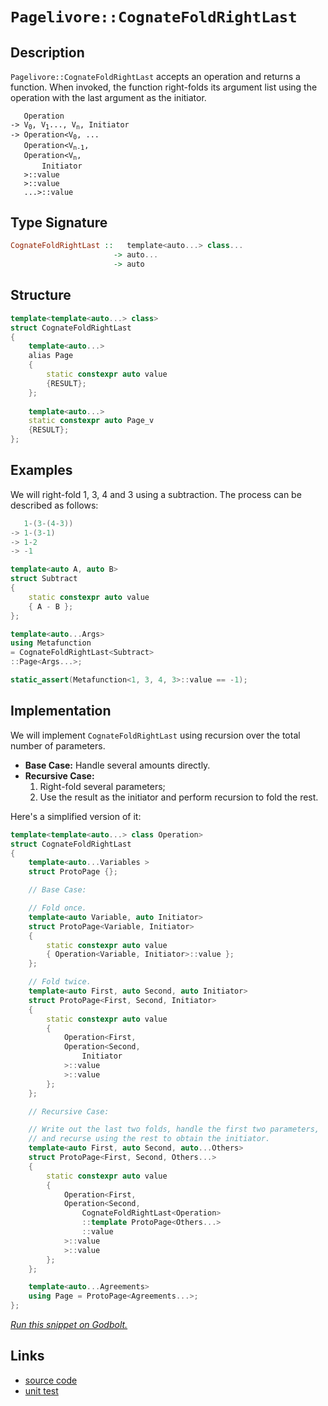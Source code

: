 <!-- Copyright 2024 Feng Mofan
SPDX-License-Identifier: Apache-2.0 -->

# `Pagelivore::CognateFoldRightLast`

## Description

`Pagelivore::CognateFoldRightLast` accepts an operation and returns a function.
When invoked, the function right-folds its argument list using the operation with the last argument as the initiator.

<pre><code>   Operation
-> V<sub>0</sub>, V<sub>1</sub>..., V<sub>n</sub>, Initiator
-> Operation&lt;V<sub>0</sub>, ...
   Operation&lt;V<sub>n-1</sub>,
   Operation&lt;V<sub>n</sub>,
       Initiator
   &gt;::value
   &gt;::value
   ...&gt;::value</code></pre>

## Type Signature

```Haskell
CognateFoldRightLast ::   template<auto...> class...
                       -> auto...
                       -> auto
```

## Structure

```C++
template<template<auto...> class>
struct CognateFoldRightLast
{
    template<auto...>
    alias Page
    {
        static constexpr auto value
        {RESULT};
    };
    
    template<auto...>
    static constexpr auto Page_v
    {RESULT};
};
```

## Examples

We will right-fold 1, 3, 4 and 3 using a subtraction.
The process can be described as follows:

```C++
   1-(3-(4-3))
-> 1-(3-1)
-> 1-2
-> -1
```

```C++
template<auto A, auto B>
struct Subtract
{
    static constexpr auto value
    { A - B };
};

template<auto...Args>
using Metafunction 
= CognateFoldRightLast<Subtract>
::Page<Args...>;

static_assert(Metafunction<1, 3, 4, 3>::value == -1);
```

## Implementation

We will implement `CognateFoldRightLast` using recursion over the total number of parameters.

- **Base Case:** Handle several amounts directly.
- **Recursive Case:**
  1. Right-fold several parameters;
  2. Use the result as the initiator and perform recursion to fold the rest.

Here's a simplified version of it:

```C++
template<template<auto...> class Operation>
struct CognateFoldRightLast
{
    template<auto...Variables >
    struct ProtoPage {};

    // Base Case:

    // Fold once.
    template<auto Variable, auto Initiator>
    struct ProtoPage<Variable, Initiator>
    {
        static constexpr auto value
        { Operation<Variable, Initiator>::value };
    };

    // Fold twice.
    template<auto First, auto Second, auto Initiator>
    struct ProtoPage<First, Second, Initiator>
    {
        static constexpr auto value 
        { 
            Operation<First,
            Operation<Second,
                Initiator
            >::value
            >::value
        };
    };

    // Recursive Case:

    // Write out the last two folds, handle the first two parameters,
    // and recurse using the rest to obtain the initiator.
    template<auto First, auto Second, auto...Others>
    struct ProtoPage<First, Second, Others...>
    {
        static constexpr auto value
        {
            Operation<First,
            Operation<Second,
                CognateFoldRightLast<Operation>
                ::template ProtoPage<Others...>
                ::value
            >::value
            >::value
        };
    };

    template<auto...Agreements>
    using Page = ProtoPage<Agreements...>;
};
```

[*Run this snippet on Godbolt.*](https://godbolt.org/#z:OYLghAFBqd5QCxAYwPYBMCmBRdBLAF1QCcAaPECAMzwBtMA7AQwFtMQByARg9KtQYEAysib0QXACx8BBAKoBnTAAUAHpwAMvAFYTStJg1DIApACYAQuYukl9ZATwDKjdAGFUtAK4sGEgBykrgAyeAyYAHI%2BAEaYxCAAnKQADqgKhE4MHt6%2BASlpGQKh4VEssfFJdpgOmUIETMQE2T5%2BXIFVNQJ1DQTFkTFxibb1jc25bcM9faXliQCUtqhexMjsHASYLMkGGyYAzG4bWzuY%2B25MXkQAdDf72ADUyAYKCvcA8slxTI4CdyYaAEEFARiF4HPcPMBmBsAGKedAAJTwwAQvSYwP%2BAJMAHYrID7gT7kdtt9TgcLtcbgA1Bp4JjReivP74wnA0Hg5TEVBEZRMYCYe44qzYgAi%2BzxWJZBIA9NL7hZ0QLzkoQJjMYT7rL7nDaOh7gJVld1YTiSczhTUPcacQ6QzMKR7hb7gBJBgZb4kZkAjVssEEe6c7moXn8s7W230B2u91EYhejVC40agnA754ZCPATAzCqZLER2XS0ANzEXlOUuTQven2Iad%2BB3D9MjLrdjg9cb22BAIBL3gFOLFewlCdF4rVFa1Or1BAA7unMEaK6bSebC9q8MRgQ6nUJqgJ0Nu19G27H46yQX6A1yeXyyW4YRut/dd2gGAeWzHPZ2k4LcT%2BffUjgZq%2B2a5vmTq9mWgoViOFjQd6yaIR8Xw/AwZwPpuBCkP%2BiHVihmRnC%2B%2B7YTBuEasedKnqRiF3N2kHlghZEErRPalgxZEDmOFacUO46MZqcoItUyzpEWSqKqqgI/lqADqNobPqlxEggArPP6s6WvwuoKA6CCGOg9DKQKNCYUSM6WskDSsJgGybiR/Favp9zEMJm4Cl46RGEZzmYMCRKWqg0T1GE3lhJ%2BxCLvxy67OSa4YU%2BO57m%2Bh6UlcbwECpm5nimF4ctewa3uhj5Yc%2BSXvulmUKDcRrftxf7UfcqZAZmDCgXmBZEPc9E4cx9X8WRyG1qhRWYfZTGEoNdZoQcRHJT1TGQtCmBTkiKJohiByTcNtX9eN9zdtFAqBjeoabRlcRVbcO17cmdFsfNCadndfYPYSLHdQ1PHDm9o68VJS6bCSMXnIW1UAsALmbIwBAKNl9weWEwABregp7CKV5BiGd7g5DbCCJdNXYFxWK/RKmLSgAVFT1M07T0rkzT9wACq%2BTD9w0/TgKU7TPPU5zkoAodq6dQCKWWlYO2%2BuCQheEFtYOGqfUAWmwFZhsYEdcW911XB3oALTyr%2Bg5k6TfFC7FqUAsQwCwztCNeQAsjZTBUF4DCdAw8H7Oji2kityKosE6IEIRssgkwCs7d2WNnFbNvVX8f0C016YAProkojQQE79Su%2B721uFwDp7A60j3Hs71sajg7o3rXBzOKHALLQnAAKy8H4HBaKQqCcG41jWI1SwrP2Zh7DwpAEJoTcLAA1iAreSFcGiSFw2J7BorcaGYABsO9mP4gQtxwki8CwEgaBopCd93vccLwCggFfU9d03pBwLAMCICASwEMklzkEoGgLYdA4gRGspwVQ/gd56x3pIe4wBkAZikFcMwvBMD4FjHgdAeh%2BCCBEGIdgUgZCCEUCodQr9SC6CLjOWsyROA8Gbm3Du08e6cDeJcf%2B/pUBUHuFAmBcCEFIPuCgsw9wIAeBAfQfM5hx5zF4C/LQCwIBIGAckUBZAKAQDURokAwApBmD4HQWyj8IDRFYdEMIDQACeDDeCWOYMQaxbxojaGqC/CewC8YEDeAwWgtjKFYGiF4YA5xaC0EftwXgWAWCGGAOIQJG53F4DEpE7uOZhIbDseQQQmBj7d1oHgaItYnEeCwKwkEeBz5RNIGJYg0Q0iYBFJsOJhSjDTwWFQAwNsqR4EwDOZCncJ54OEKIcQxCRlkLUKw6h%2Bg4koAHpYfQRTH6QAWKgZIqFIl62BOgb2phLDWDMLfOpNosCrIgAsDoqEXBvjGK0IIb5pgDHiEXVI6RUL3L0O8woDBnllEGEXa5tQRhNE8C0PQwKuigv%2BbMIFoKvnwqmGEfoALXlXOHqsCQTCODt2vqwu%2BfDoGwPgYg5BS8xEQFwIQEggox71wUR0hYKkmBYHiJc0g89JB7CuAkPY2JJArzMJIHel9W47ySMfU%2BpBz7jyuDvLgO9/AJH8IqxeXBW58p3viyhd8H5P0nh09%2BX8VE/04QArROjpHgLYJwBoLAizYj1kwR4BgvJcASFcLgy90GYJINg3BsgCHjOkJMpQ0zKG6EMbQpg9Cok4rxTfXgd8OF/yUjwx0xAHVOpdU8OJIjPXeo0OIyR6jpF0r2GYeRhrX7KNUagKRcRAHaIbWWwY9rHV6zzUYD1XAr40FoCYyg5jKEOJsdksdTiXFuIcNkrx0NfH%2BNYUEkJYSInZJia0tY3d8AuRqKk1hGTkCXDWBPMIGx8m8EKcUmxZTt0KJtNUiedSGlKGabEowbTQC1r4N0hQvT%2BmDOySM4NRDQ2yCmRQ7uUa5ntIOVYJZ16LnrM2ZkbZuz9mLIsMc5NpzsG%2BXgFcvJyTnAQFcIix56BYWAvyB8zIFGfmoWo682wxGPbdFGOC8YrH7CoQ470FFMwaOpk4zkB5ImBMlBedixYywsX130MwnVt9OCZuzc611%2BaPVeuXuI6lsYK0MprUo5lmBWWDA5VKs%2BIA9iepXtiTV2J16SGFXAouSa2H31sAaxRb8P7f1/lw5tVqwEQI4PawRLAFBFgzEWbTJxgS%2BppWcwN%2BCxlgZIfIcNUGdA2dIDGuNjDFO4pYbq9h5ruG8Ii/AqLMWurxdJH5CRraNEVr2NW3zdaUAtekcFnrgwYvJGSKnOLCRU4JYIOnLNcCjGDousOixVinETqW841x7i50Nu8YugJO7MDBNCWIddNTN2fvvaQXdySD2UKPSe7J568msOvSU6xd6KmPuyS%2Bxp77WmIyNV0vk/6%2BkDM%2BEM3gIH0sSHA6Q7LMy8tuuMFh5Z0RkM91Q1mTg0pdkLMOZYHDPc8PnMIzxkjfgyN3K4w8kIgnpNvIKJ8yn3z6eZGY5CtjfGEWM6BezkFyKpNoshZzsTgu%2BeorhRiuTRCE2lZUxwNTkXouxYaxsJr%2BnaWyKM510z5n2U4ulefMwnq9h7FblvVel9jfYiVcp5NnB9XPyZZykAkhW68tbv4XeCRJAJHXvyrgJdj57Bl7brzWvitoJt55xltaFh1PSM4SQQA%3D)

## Links

- [source code](../../../../conceptrodon/pagelivore/cognate_fold_right_last.hpp)
- [unit test](../../../../tests/unit/metafunctions/pagelivore/cognate_fold_right_last.test.hpp)
